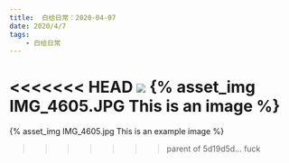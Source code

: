 ```yaml
---
title:  白给日常：2020-04-07
date: 2020/4/7
tags: 
	- 白给日常
---
```

<<<<<<< HEAD
![](IMG_4605.JPG)
{% asset_img IMG_4605.JPG This is an image %}
=======
{% asset_img IMG_4605.jpg This is an example image %}
>>>>>>> parent of 5d19d5d... fuck
